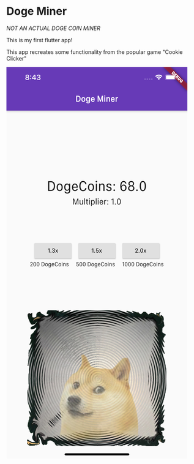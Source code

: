 # Doge Miner
 *NOT AN ACTUAL DOGE COIN MINER* 
 
 This is my first flutter app!
 
 
 This app recreates some functionality from the popular game "Cookie Clicker"


![Alt text](/images/demo.png?raw=true)